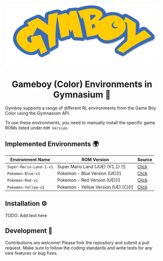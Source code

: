 <p align="center"><img src="docs/logo_curved.png" alt="Logo"></p>

<h1 align="center">Gameboy (Color) Environments in Gymnasium 🤖</h1>

Gymboy supports a range of different RL environments from the Game Boy Color using the Gymnasium API.

To use these environments, you need to manually install the specific game ROMs listed under `ROM Version`.

## Implemented Environments 🌍
| Environment Name | ROM Version | Source |
|----------|----------|----------|
| `Super-Mario-Land-1-v1`  | Super Mario Land (JUE) (V1.1) [!] | [Click](https://github.com/nobodyPerfecZ/gymboy/blob/master/gymboy/environments/mario/land_1/super_mario_land_1.py)   | 
| `Pokemon-Blue-v1`   | Pokemon - Blue Version (UE)[!] | [Click](https://github.com/nobodyPerfecZ/gymboy/blob/master/gymboy/environments/pokemon/gen_1/blue.py)   |
| `Pokemon-Red-v1`   | Pokemon - Red Version (UE)[!] | [Click](https://github.com/nobodyPerfecZ/gymboy/blob/master/gymboy/environments/pokemon/gen_1/red.py)   |
| `Pokemon-Yellow-v1`   | Pokemon - Yellow Version (UE) [C][!] | [Click](https://github.com/nobodyPerfecZ/gymboy/blob/master/gymboy/environments/pokemon/gen_1/yellow.py)   |

## Installation ⚙️
TODO: Add text here

## Development 🔧
Contributions are welcome! Please fork the repository and submit a pull request. Make sure to follow the coding standards and write tests for any new features or bug fixes.
